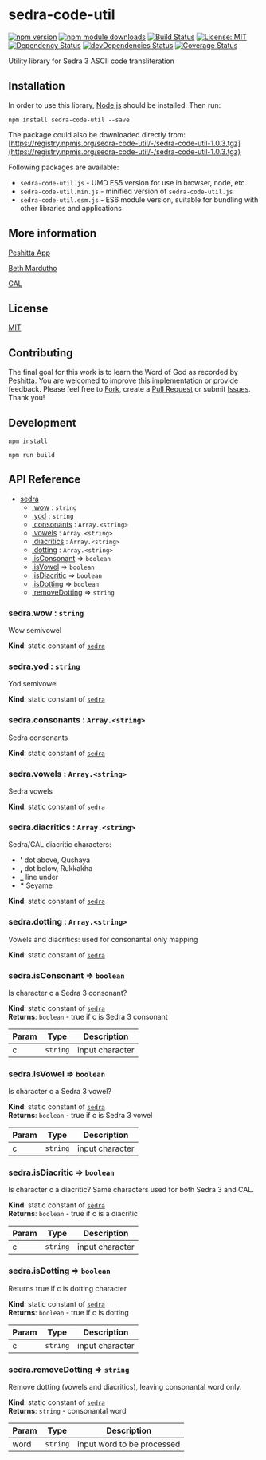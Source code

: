 # sedra-code-util

[![npm version](https://badge.fury.io/js/sedra-code-util.svg)](https://badge.fury.io/js/sedra-code-util)
[![npm module downloads](http://img.shields.io/npm/dt/sedra-code-util.svg)](https://www.npmjs.org/package/sedra-code-util)
[![Build Status](https://travis-ci.org/peshitta/sedra-code-util.svg?branch=master)](https://travis-ci.org/peshitta/sedra-code-util)
[![License: MIT](https://img.shields.io/badge/License-MIT-yellow.svg)](https://github.com/peshitta/sedra-code-util/blob/master/LICENSE)
[![Dependency Status](https://david-dm.org/peshitta/sedra-code-util.svg)](https://david-dm.org/peshitta/sedra-code-util)
[![devDependencies Status](https://david-dm.org/peshitta/sedra-code-util/dev-status.svg)](https://david-dm.org/peshitta/sedra-code-util?type=dev)
[![Coverage Status](https://coveralls.io/repos/github/peshitta/sedra-code-util/badge.svg?branch=master)](https://coveralls.io/github/peshitta/sedra-code-util?branch=master)

Utility library for Sedra 3 ASCII code transliteration

## Installation

In order to use this library, [Node.js](https://nodejs.org) should be installed. 
Then run:
```
npm install sedra-code-util --save
```
The package could also be downloaded directly from:
[https://registry.npmjs.org/sedra-code-util/-/sedra-code-util-1.0.3.tgz](https://registry.npmjs.org/sedra-code-util/-/sedra-code-util-1.0.3.tgz)

Following packages are available:
* `sedra-code-util.js` - UMD ES5 version for use in browser, node, etc.
* `sedra-code-util.min.js` - minified version of `sedra-code-util.js`
* `sedra-code-util.esm.js` - ES6 module version, suitable for bundling with
other libraries and applications

## More information

[Peshitta App](https://peshitta.github.io)

[Beth Mardutho](https://sedra.bethmardutho.org/about/fonts)

[CAL](http://cal1.cn.huc.edu/searching/fullbrowser.html)

## License

[MIT](https://github.com/peshitta/sedra-code-util/blob/master/LICENSE)

## Contributing

The final goal for this work is to learn the Word of God as recorded by
[Peshitta](https://en.wikipedia.org/wiki/Peshitta).
You are welcomed to improve this implementation or provide feedback. Please
feel free to [Fork](https://help.github.com/articles/fork-a-repo/), create a
[Pull Request](https://help.github.com/articles/about-pull-requests/) or
submit [Issues](https://github.com/peshitta/sedra-code-util/issues).
Thank you!

## Development

```
npm install
```
```
npm run build
```

## API Reference

* [sedra](#module_sedra)
    * [.wow](#module_sedra.wow) : <code>string</code>
    * [.yod](#module_sedra.yod) : <code>string</code>
    * [.consonants](#module_sedra.consonants) : <code>Array.&lt;string&gt;</code>
    * [.vowels](#module_sedra.vowels) : <code>Array.&lt;string&gt;</code>
    * [.diacritics](#module_sedra.diacritics) : <code>Array.&lt;string&gt;</code>
    * [.dotting](#module_sedra.dotting) : <code>Array.&lt;string&gt;</code>
    * [.isConsonant](#module_sedra.isConsonant) ⇒ <code>boolean</code>
    * [.isVowel](#module_sedra.isVowel) ⇒ <code>boolean</code>
    * [.isDiacritic](#module_sedra.isDiacritic) ⇒ <code>boolean</code>
    * [.isDotting](#module_sedra.isDotting) ⇒ <code>boolean</code>
    * [.removeDotting](#module_sedra.removeDotting) ⇒ <code>string</code>

<a name="module_sedra.wow"></a>

### sedra.wow : <code>string</code>
Wow semivowel

**Kind**: static constant of [<code>sedra</code>](#module_sedra)  
<a name="module_sedra.yod"></a>

### sedra.yod : <code>string</code>
Yod semivowel

**Kind**: static constant of [<code>sedra</code>](#module_sedra)  
<a name="module_sedra.consonants"></a>

### sedra.consonants : <code>Array.&lt;string&gt;</code>
Sedra consonants

**Kind**: static constant of [<code>sedra</code>](#module_sedra)  
<a name="module_sedra.vowels"></a>

### sedra.vowels : <code>Array.&lt;string&gt;</code>
Sedra vowels

**Kind**: static constant of [<code>sedra</code>](#module_sedra)  
<a name="module_sedra.diacritics"></a>

### sedra.diacritics : <code>Array.&lt;string&gt;</code>
Sedra/CAL diacritic characters:
* __'__ dot above, Qushaya
* __,__ dot below, Rukkakha
* **_** line under
* __*__ Seyame

**Kind**: static constant of [<code>sedra</code>](#module_sedra)  
<a name="module_sedra.dotting"></a>

### sedra.dotting : <code>Array.&lt;string&gt;</code>
Vowels and diacritics: used for consonantal only mapping

**Kind**: static constant of [<code>sedra</code>](#module_sedra)  
<a name="module_sedra.isConsonant"></a>

### sedra.isConsonant ⇒ <code>boolean</code>
Is character c a Sedra 3 consonant?

**Kind**: static constant of [<code>sedra</code>](#module_sedra)  
**Returns**: <code>boolean</code> - true if c is Sedra 3 consonant  

| Param | Type | Description |
| --- | --- | --- |
| c | <code>string</code> | input character |

<a name="module_sedra.isVowel"></a>

### sedra.isVowel ⇒ <code>boolean</code>
Is character c a Sedra 3 vowel?

**Kind**: static constant of [<code>sedra</code>](#module_sedra)  
**Returns**: <code>boolean</code> - true if c is Sedra 3 vowel  

| Param | Type | Description |
| --- | --- | --- |
| c | <code>string</code> | input character |

<a name="module_sedra.isDiacritic"></a>

### sedra.isDiacritic ⇒ <code>boolean</code>
Is character c a diacritic? Same characters used for both Sedra 3 and CAL.

**Kind**: static constant of [<code>sedra</code>](#module_sedra)  
**Returns**: <code>boolean</code> - true if c is a diacritic  

| Param | Type | Description |
| --- | --- | --- |
| c | <code>string</code> | input character |

<a name="module_sedra.isDotting"></a>

### sedra.isDotting ⇒ <code>boolean</code>
Returns true if c is dotting character

**Kind**: static constant of [<code>sedra</code>](#module_sedra)  
**Returns**: <code>boolean</code> - true if c is dotting  

| Param | Type | Description |
| --- | --- | --- |
| c | <code>string</code> | input character |

<a name="module_sedra.removeDotting"></a>

### sedra.removeDotting ⇒ <code>string</code>
Remove dotting (vowels and diacritics), leaving consonantal word only.

**Kind**: static constant of [<code>sedra</code>](#module_sedra)  
**Returns**: <code>string</code> - consonantal word  

| Param | Type | Description |
| --- | --- | --- |
| word | <code>string</code> | input word to be processed |

